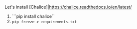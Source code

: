 Let's install [Chalice]|https://chalice.readthedocs.io/en/latest/

1. ```pip install chalice``
2. ```pip freeze > requirements.txt```